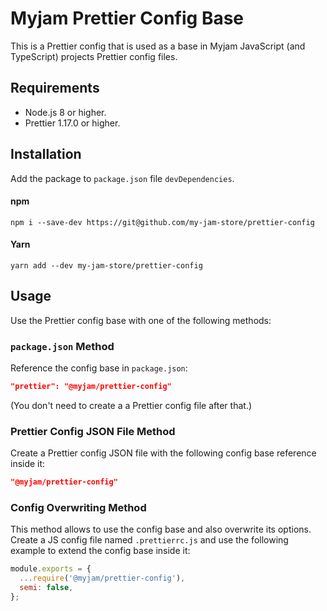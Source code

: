 # Myjam Prettier Config Base

This is a Prettier config that is used as a base in Myjam JavaScript (and TypeScript) projects Prettier config files.

## Requirements

- Node.js 8 or higher.
- Prettier 1.17.0 or higher.

## Installation

Add the package to `package.json` file `devDependencies`.

#### npm
```shell
npm i --save-dev https://git@github.com/my-jam-store/prettier-config
```

#### Yarn
```shell
yarn add --dev my-jam-store/prettier-config
```

## Usage

Use the Prettier config base with one of the following methods:

### `package.json` Method
Reference the config base in `package.json`:
```json
"prettier": "@myjam/prettier-config"
```
(You don't need to create a a Prettier config file after that.)

### Prettier Config JSON File Method
Create a Prettier config JSON file with the following config base reference inside it:
```json
"@myjam/prettier-config"
```

### Config Overwriting Method
This method allows to use the config base and also overwrite its options.  
Create a JS config file named `.prettierrc.js` and use the following example to extend the config base inside it:
```js
module.exports = {
  ...require('@myjam/prettier-config'),
  semi: false,
};
```
